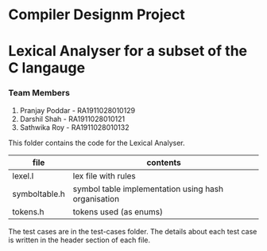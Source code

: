 Compiler Designm Project
===============================

# Lexical Analyser for a subset of the C langauge

### Team Members
 1. Pranjay Poddar - RA1911028010129
 2. Darshil Shah - RA1911028010121
 3. Sathwika Roy - RA1911028010132

This folder contains the code for the Lexical Analyser.

|file|contents|
|----|--------|
|lexel.l|lex file with rules|
|symboltable.h|symbol table implementation using hash organisation|
|tokens.h| tokens used (as enums)|

The test cases are in the test-cases folder.
The details about each test case is written in the header section of each file.
